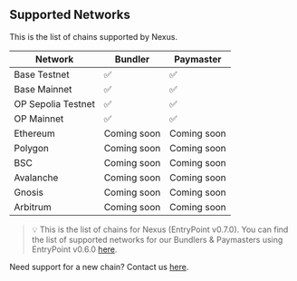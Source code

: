 ## Supported Networks

This is  the list of chains supported by Nexus.

| Network            | Bundler     | Paymaster   |
| ------------------ | ----------- | ----------- |
| Base Testnet       | ✅           | ✅           |
| Base Mainnet       | ✅           | ✅           |
| OP Sepolia Testnet | ✅           | ✅           |
| OP Mainnet         | ✅           | ✅           |
| Ethereum           | Coming soon | Coming soon |
| Polygon            | Coming soon | Coming soon |
| BSC                | Coming soon | Coming soon |
| Avalanche          | Coming soon | Coming soon |
| Gnosis             | Coming soon | Coming soon |
| Arbitrum           | Coming soon | Coming soon |

> 💡 This is the list of chains for Nexus (EntryPoint v0.7.0). You can find the list of supported networks for our Bundlers & Paymasters using EntryPoint v0.6.0 [here](/smartAccountsV2/supportedNetworks).

Need support for a new chain? Contact us [here](https://forms.gle/nycUAs3Fwyzz772w7).
